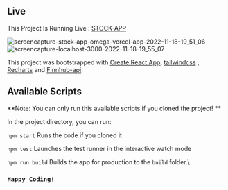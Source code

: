 ## Live
This Project Is Running Live : [STOCK-APP](https://stock-9hp0heuna-iamjhay.vercel.app/)


![screencapture-stock-app-omega-vercel-app-2022-11-18-19_51_06](https://user-images.githubusercontent.com/88254313/202780642-40bb3b56-0fbd-45d7-82c5-3b8add88f474.png)
![screencapture-localhost-3000-2022-11-18-19_55_07](https://user-images.githubusercontent.com/88254313/202781428-e3f1e8f5-620c-4f12-90c8-1b1c56988156.png)



This project was bootstrapped with [Create React App](https://github.com/facebook/create-react-app), [tailwindcss](https://tailwindcss.com/) , [Recharts](https://recharts.org/) and [Finnhub-api](https://finnhub.io).

## Available Scripts
**Note: You can only run this available scripts if you cloned the project! **

In the project directory, you can run:

`npm start` 
Runs the code if you cloned it

`npm test` 
Launches the test runner in the interactive watch mode

`npm run build` 
Builds the app for production to the `build` folder.\



### `Happy Coding!`
